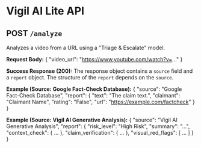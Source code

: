 # Vigil AI Lite API

## POST `/analyze`
Analyzes a video from a URL using a "Triage & Escalate" model.

**Request Body:**
{
  "video_url": "https://www.youtube.com/watch?v=..."
}

**Success Response (200):**
The response object contains a `source` field and a `report` object. The structure of the `report` depends on the `source`.

**Example (Source: Google Fact-Check Database):**
{
  "source": "Google Fact-Check Database",
  "report": {
    "text": "The claim text.",
    "claimant": "Claimant Name",
    "rating": "False",
    "url": "https://example.com/factcheck"
  }
}

**Example (Source: Vigil AI Generative Analysis):**
{
  "source": "Vigil AI Generative Analysis",
  "report": {
    "risk_level": "High Risk",
    "summary": "...",
    "context_check": { ... },
    "claim_verification": { ... },
    "visual_red_flags": [ ... ]
  }
}
